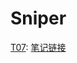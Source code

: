 # Sniper

[T07](https://leetcode-cn.com/problems/zhong-jian-er-cha-shu-lcof/):
[笔记链接](http://www.sniper97.cn/index.php/note/algorithm/2935/)